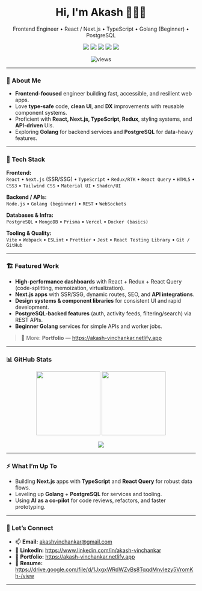 <!-- Profile Header -->
<h1 align="center">Hi, I'm Akash 👨🏻‍💻</h1>
<p align="center">
  Frontend Engineer • React / Next.js • TypeScript • Golang (Beginner) • PostgreSQL
</p>

<p align="center">
  <a href="https://akash-vinchankar.netlify.app" target="_blank"><img src="https://img.shields.io/badge/Portfolio-Visit-000?style=for-the-badge&logo=vercel" /></a>
  <a href="https://www.linkedin.com/in/akash-vinchankar" target="_blank"><img src="https://img.shields.io/badge/LinkedIn-Connect-0A66C2?style=for-the-badge&logo=linkedin&logoColor=white" /></a>
  <a href="https://twitter.com/akashvinchankar" target="_blank"><img src="https://img.shields.io/badge/Twitter-Follow-1DA1F2?style=for-the-badge&logo=twitter&logoColor=white" /></a>
  <a href="https://leetcode.com/akashvinchankar" target="_blank"><img src="https://img.shields.io/badge/LeetCode-Profile-FFA116?style=for-the-badge&logo=leetcode&logoColor=white" /></a>
  <a href="https://drive.google.com/file/d/1JxgxWRdWZvBs8TqqdMnvIezy5VromKh-/view" target="_blank"><img src="https://img.shields.io/badge/Resume-View-6f42c1?style=for-the-badge" /></a>
</p>

<p align="center">
  <img src="https://komarev.com/ghpvc/?username=akashvinchankar&label=Profile%20Views&color=0e75b6&style=flat" alt="views" />
</p>

---

### 🚀 About Me
- **Frontend-focused** engineer building fast, accessible, and resilient web apps.
- Love **type-safe** code, **clean UI**, and **DX** improvements with reusable component systems.
- Proficient with **React, Next.js, TypeScript, Redux**, styling systems, and **API-driven** UIs.
- Exploring **Golang** for backend services and **PostgreSQL** for data-heavy features.

---

### 🧰 Tech Stack
**Frontend:**  
`React` • `Next.js` (SSR/SSG) • `TypeScript` • `Redux/RTK` • `React Query` • `HTML5` • `CSS3` • `Tailwind CSS` • `Material UI` • `Shadcn/UI`

**Backend / APIs:**  
`Node.js` • `Golang (beginner)` • `REST` • `WebSockets`

**Databases & Infra:**  
`PostgreSQL` • `MongoDB` • `Prisma` • `Vercel` • `Docker (basics)`

**Tooling & Quality:**  
`Vite` • `Webpack` • `ESLint` • `Prettier` • `Jest` • `React Testing Library` • `Git / GitHub`

---

### 🏗️ Featured Work
- **High-performance dashboards** with React + Redux + React Query (code-splitting, memoization, virtualization).
- **Next.js apps** with SSR/SSG, dynamic routes, SEO, and **API integrations**.
- **Design systems & component libraries** for consistent UI and rapid development.
- **PostgreSQL-backed features** (auth, activity feeds, filtering/search) via REST APIs.
- **Beginner Golang** services for simple APIs and worker jobs.

> 🔗 More: **Portfolio** — https://akash-vinchankar.netlify.app

---

### 📊 GitHub Stats
<p align="center">
  <img height="170" src="https://github-readme-stats.vercel.app/api?username=akashvinchankar&show_icons=true&theme=transparent&hide_border=false" />
  <img height="170" src="https://github-readme-stats.vercel.app/api/top-langs/?username=akashvinchankar&layout=compact&theme=transparent&hide_border=false&langs_count=10" />
</p>

<p align="center">
  <img src="https://github-readme-streak-stats.herokuapp.com?user=akashvinchankar&theme=transparent&hide_border=false" />
</p>

---

### ⚡ What I’m Up To
- Building **Next.js** apps with **TypeScript** and **React Query** for robust data flows.
- Leveling up **Golang** + **PostgreSQL** for services and tooling.
- Using **AI as a co-pilot** for code reviews, refactors, and faster prototyping.

---

### 🤝 Let’s Connect
- 📫 **Email:** akashvinchankar@gmail.com   
- 🔗 **LinkedIn:** https://www.linkedin.com/in/akash-vinchankar  
- 🧭 **Portfolio:** https://akash-vinchankar.netlify.app  
- 📝 **Resume:** https://drive.google.com/file/d/1JxgxWRdWZvBs8TqqdMnvIezy5VromKh-/view

---
